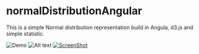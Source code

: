 # normalDistributionAngular

This is a simple Normal distribution representation build in Angula, d3.js and simple statistic.


![Demo](http://i.imgur.com/0qRsBKJ.gifv)
![Alt text](http://i.imgur.com/0qRsBKJ.gifv "Optional Title")
[![ScreenShot](http://i.imgur.com/ZGhbEWt.png)](https://www.youtube.com/watch?v=iXk-5WrQy9E)
